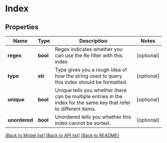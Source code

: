 # Index

## Properties
Name | Type | Description | Notes
------------ | ------------- | ------------- | -------------
**regex** | **bool** | Regex indicates whether you can use the Re filter with this index | [optional] 
**type** | **str** | Type gives you a rough idea of how the string used to query this index should be formatted. | [optional] 
**unique** | **bool** | Unique tells you whether there can be multiple entries in the index for the same key that refer to different items. | [optional] 
**unordered** | **bool** | Unordered tells you whether this index cannot be sorted. | [optional] 

[[Back to Model list]](../README.md#documentation-for-models) [[Back to API list]](../README.md#documentation-for-api-endpoints) [[Back to README]](../README.md)


